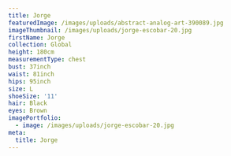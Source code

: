```yaml
---
title: Jorge
featuredImage: /images/uploads/abstract-analog-art-390089.jpg
imageThumbnail: /images/uploads/jorge-escobar-20.jpg
firstName: Jorge
collection: Global
height: 180cm
measurementType: chest
bust: 37inch
waist: 81inch
hips: 95inch
size: L
shoeSize: '11'
hair: Black
eyes: Brown
imagePortfolio:
  - image: /images/uploads/jorge-escobar-20.jpg
meta:
  title: Jorge
---
```


